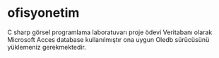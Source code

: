 # ofisyonetim
C sharp görsel programlama laboratuvarı proje ödevi
Veritabanı olarak Microsoft Acces database kullanılmıştır ona uygun Oledb sürücüsünü yüklemeniz gerekmektedir.
